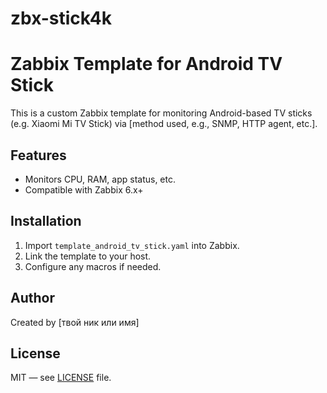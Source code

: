 # zbx-stick4k
# Zabbix Template for Android TV Stick

This is a custom Zabbix template for monitoring Android-based TV sticks (e.g. Xiaomi Mi TV Stick) via [method used, e.g., SNMP, HTTP agent, etc.].

## Features
- Monitors CPU, RAM, app status, etc.
- Compatible with Zabbix 6.x+

## Installation
1. Import `template_android_tv_stick.yaml` into Zabbix.
2. Link the template to your host.
3. Configure any macros if needed.

## Author
Created by [твой ник или имя]

## License
MIT — see [LICENSE](./LICENSE) file.
